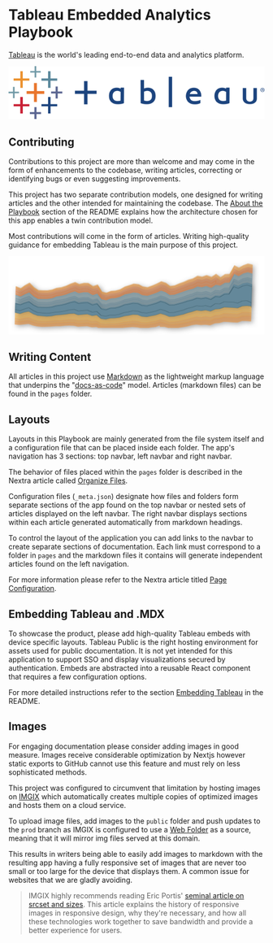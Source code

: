 # Tableau Embedded Analytics Playbook 

[Tableau](https://www.tableau.com) is the world's leading end-to-end data and analytics platform. 

![tableau logo](public/img/tableau/logo_text.png)

## Contributing

Contributions to this project are more than welcome and may come in the form of enhancements to the codebase, writing articles, correcting or identifying bugs or even suggesting improvements.

This project has two separate contribution models, one designed for writing articles and the other intended for maintaining the codebase. The [About the Playbook](/README.md#about-the-playbook) section of the README explains how the architecture chosen for this app enables a twin contribution model.

Most contributions will come in the form of articles. Writing high-quality guidance for embedding Tableau is the main purpose of this project.

![area chart](public/img/stock/area_chart.png)

## Writing Content

All articles in this project use [Markdown](https://www.markdownguide.org/getting-started/) as the lightweight markup language that underpins the "[docs-as-code](https://www.writethedocs.org/guide/docs-as-code/)" model. Articles (markdown files) can be found in the `pages` folder. 

## Layouts

Layouts in this Playbook are mainly generated from the file system itself and a configuration file that can be placed inside each folder. The app's navigation has 3 sections: top navbar, left navbar and right navbar.

The behavior of files placed within the `pages` folder is described in the Nextra article called [Organize Files](https://nextra.site/docs/guide/organize-files).

Configuration files (`_meta.json`) designate how files and folders form separate sections of the app found on the top navbar or nested sets of articles displayed on the left navbar. The right navbar displays sections within each article generated automatically from markdown headings.

To control the layout of the application you can add links to the navbar to create separate sections of documentation. Each link must correspond to a folder in `pages` and the markdown files it contains will generate independent articles found on the left navigation.

For more information please refer to the Nextra article titled [Page Configuration](https://nextra.site/docs/docs-theme/page-configuration#pages).

## Embedding Tableau and .MDX

To showcase the product, please add high-quality Tableau embeds with device specific layouts. Tableau Public is the right hosting environment for assets used for public documentation. It is not yet intended for this application to support SSO and display visualizations secured by authentication. Embeds are abstracted into a reusable React component that requires a few configuration options.

For more detailed instructions refer to the section [Embedding Tableau](./README.md#embedding-tableau) in the README.

## Images

For engaging documentation please consider adding images in good measure. Images receive considerable optimization by Nextjs however static exports to GitHub cannot use this feature and must rely on less sophisticated methods.

This project was configured to circumvent that limitation by hosting images on [IMGIX](https://imgix.com/) which automatically creates multiple copies of optimized images and hosts them on a cloud service. 

To upload image files, add images to the `public` folder and push updates to the `prod` branch as IMGIX is configured to use a [Web Folder](https://docs.imgix.com/setup/creating-sources/web-folder) as a source, meaning that it will mirror img files served at this domain.

This results in writers being able to easily add images to markdown with the resulting app having a fully responsive set of images that are never too small or too large for the device that displays them. A common issue for websites that we are gladly avoiding. 

>IMGIX highly recommends reading Eric Portis' [seminal article on srcset and sizes](https://ericportis.com/posts/2014/srcset-sizes/). This article explains the history of responsive images in responsive design, why they're necessary, and how all these technologies work together to save bandwidth and provide a better experience for users.
